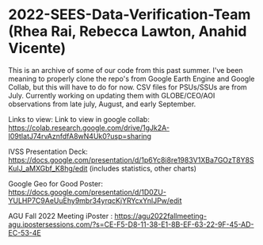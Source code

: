 # 2022-SEES-Data-Verification-Team (Rhea Rai, Rebecca Lawton, Anahid Vicente)
This is an archive of some of our code from this past summer. I've been meaning to properly clone the repo's from Google Earth Engine and Google Collab, but this will have to do for now. CSV files for PSUs/SSUs are from July. Currently working on updating them with GLOBE/CEO/AOI observations from late july, August, and early September.

Links to view:
Link to view in google collab: https://colab.research.google.com/drive/1gJk2A-I09tIatJ74rvAznfdfA8wN4Uk0?usp=sharing

IVSS Presentation Deck: https://docs.google.com/presentation/d/1p6Yc8i8re1983V1XBa7GOzT8Y8SKuIJ_aMXGbf_K8hg/edit
(includes statistics, other charts)

Google Geo for Good Poster: https://docs.google.com/presentation/d/1D0ZU-YULHP7C9AeUuEhy9mbr34yrqcKjYRYcxYnlJPw/edit

AGU Fall 2022 Meeting iPoster : https://agu2022fallmeeting-agu.ipostersessions.com/?s=CE-F5-D8-11-38-E1-8B-EF-63-22-9F-45-AD-EC-53-4E

